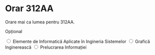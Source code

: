 # Orar 312AA

Orare mai ca lumea pentru 312AA.

<form id="fform">
  <p>Opțional</p>
  <input type="radio" name="opp" id="eiais">
  <label for="eiais">Elemente de Informatică Aplicate în Ingineria Sistemelor</label>
  <input type="radio" name="opp" id="gi">
  <label for="eiais">Grafică Inginerească</label>
  <input type="radio" name="opp" id="pi">
  <label for="eiais">Prelucrarea Informației</label>
</form>
